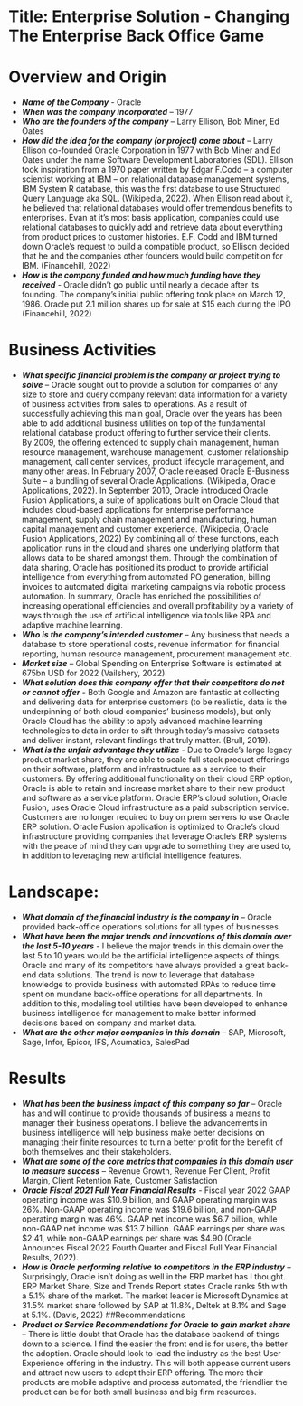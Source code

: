 # Title: Enterprise Solution  - Changing The Enterprise Back Office Game
# Overview and Origin
* **_Name of the Company_** - Oracle
* **_When was the company incorporated_** – 1977
* **_Who are the founders of the company_** – Larry Ellison, Bob Miner, Ed Oates
* **_How did the idea for the company (or project) come about_** – Larry Ellison co-founded Oracle Corporation in 1977 with Bob Miner and Ed Oates under the name Software Development Laboratories (SDL).  Ellison took inspiration from a 1970 paper written by Edgar F.Codd – a computer scientist working at IBM – on relational database management systems, IBM System R database, this was the first database to use Structured Query Language aka SQL. (Wikipedia, 2022).  When Ellison read about it, he believed that relational databases would offer tremendous benefits to enterprises.  Evan at it’s most basis application, companies could use relational databases to quickly add and retrieve data about everything from product prices to customer histories. E.F. Codd and IBM turned down Oracle’s request to build a compatible  product, so Ellison decided that he and the companies other founders would build competition for IBM. (Financehill, 2022)
* **_How is the company funded and how much funding have they received_** - Oracle didn’t go public until nearly a decade after its founding. The company’s initial public offering took place on March 12, 1986. Oracle put 2.1 million shares up for sale at $15 each during the IPO (Financehill, 2022)
# Business Activities
* **_What specific financial problem is the company or project trying to solve_** – Oracle sought out to provide a solution for companies of any size to store and query company relevant data information for a variety of business activities from sales to operations.  As a result of successfully achieving this main goal, Oracle over the years has been able to add additional business utilities on top of the fundamental relational database product offering to further service their clients.  
By 2009, the offering extended to supply chain management, human resource management, warehouse management, customer relationship management, call center services, product lifecycle management, and many other areas.  In February 2007, Oracle released Oracle E-Business Suite – a bundling of several Oracle Applications. (Wikipedia, Oracle Applications, 2022).  In September 2010, Oracle introduced Oracle Fusion Applications, a suite of applications built on Oracle Cloud that includes cloud-based applications for enterprise performance management, supply chain management and manufacturing, human capital management and customer experience. (Wikipedia, Oracle Fusion Applications, 2022)
By combining all of these functions, each application runs in the cloud and shares one underlying platform that allows data to be shared amongst them.  Through the combination of data sharing, Oracle has positioned its product to provide artificial intelligence from everything from automated PO generation, billing invoices to automated digital marketing campaigns via robotic process automation.  In summary, Oracle has enriched the possibilities of increasing operational efficiencies and overall profitability by a variety of ways through the use of artificial intelligence via tools like RPA and adaptive machine learning.
* **_Who is the company’s intended customer_** – Any business that needs a database to store operational costs, revenue information for financial reporting, human resource management, procurement management etc.  
* **_Market size_** – Global Spending on Enterprise Software is estimated at 675bn USD for 2022 (Vailshery, 2022)
* **_What solution does this company offer that their competitors do not or cannot offer_** - Both Google and Amazon are fantastic at collecting and delivering data for enterprise customers (to be realistic, data is the underpinning of both cloud companies’ business models), but only Oracle Cloud has the ability to apply advanced machine learning technologies to data in order to sift through today’s massive datasets and deliver instant, relevant findings that truly matter. (Brull, 2019).  
* **_What is the unfair advantage they utilize_** - Due to Oracle’s large legacy product market share, they are able to scale full stack product offerings on their software, platform and infrastructure as a service to their customers.  By offering additional functionality on their  cloud ERP option, Oracle is able to retain and increase market share to their new product and software as a service platform. 
Oracle ERP’s cloud solution, Oracle Fusion, uses Oracle Cloud infrastructure as a paid subscription service.  Customers are no longer required to buy on prem servers to use Oracle ERP solution.  Oracle Fusion application is optimized to Oracle’s cloud infrastructure providing companies that leverage Oracle’s ERP systems with the peace of mind they can upgrade to something they are used to, in addition to leveraging new artificial intelligence features.
# Landscape:
* **_What domain of the financial industry is the company in_** – Oracle provided back-office operations solutions for all types of businesses.
* **_What have been the major trends and innovations of this domain over the last 5-10 years_** - I believe the major trends in this domain over the last 5 to 10 years would be the artificial intelligence aspects of things.  Oracle and many of its competitors have always provided a great back-end data solutions.  The trend is now to leverage that database knowledge to provide business with automated RPAs to reduce time spent on mundane back-office operations for all departments.  In addition to this, modeling tool utilities have been developed to enhance business intelligence for management to make better informed decisions based on company and market data.
* **_What are the other major companies in this domain_** – SAP, Microsoft, Sage, Infor, Epicor, IFS, Acumatica, SalesPad
# Results
* **_What has been the business impact of this company so far_** – Oracle has and will continue to provide thousands of business a means to manager their business operations.  I believe the advancements in business intelligence will help business make better decisions on managing their finite resources to turn a better profit for the benefit of both themselves and their stakeholders.
* **_What are some of the core metrics that companies in this domain user to measure success_** – Revenue Growth, Revenue Per Client, Profit Margin, Client Retention Rate, Customer Satisfaction
* **_Oracle Fiscal 2021 Full Year Financial Results_** - Fiscal year 2022 GAAP operating income was $10.9 billion, and GAAP operating margin was 26%. Non-GAAP operating income was $19.6 billion, and non-GAAP operating margin was 46%. GAAP net income was $6.7 billion, while non-GAAP net income was $13.7 billion. GAAP earnings per share was $2.41, while non-GAAP earnings per share was $4.90 (Oracle Announces Fiscal 2022 Fourth Quarter and Fiscal Full Year Financial Results, 2022).   
* **_How is Oracle performing relative to competitors in the ERP industry_** – Surprisingly, Oracle isn’t doing as well in the ERP market has I thought. ERP Market Share, Size and Trends Report states Oracle ranks 5th with a 5.1% share of the market.  The market leader is Microsoft Dynamics at 31.5% market share followed by SAP at 11.8%, Deltek at 8.1% and Sage at 5.1%.  (Davis, 2022)
##Recommendations
* **_Product or Service Recommendations for Oracle to gain market share_** – There is little doubt that Oracle has the database backend of things down to a science.  I find the easier the front end is for users, the better the adoption.  Oracle should look to lead the industry as the best User Experience offering in the industry.  This will both appease current users and attract new users to adopt their ERP offering.  The more their products are mobile adaptive and process automated, the friendlier the product can be for both small business and big firm resources.   
